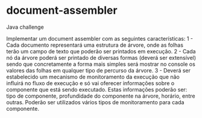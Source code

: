 # document-assembler
Java challenge

Implementar um document assembler com as seguintes características: 
1 - Cada documento representará uma estrutura de árvore, onde as folhas terão um campo de texto que poderão ser printados em execução.
2 - Cada nó da árvore poderá ser printado de diversas formas (deverá ser extensível) sendo que concretamente a forma mais simples será mostrar no console os valores das folhas em qualquer tipo de percurso da árvore.
3 - Deverá ser estabelecido um mecanismo de monitoramento da execução que não influirá no fluxo de execução e só vai oferecer informações sobre o componente que está sendo executado. Estas informações poderão ser: tipo de componente, profundidade do componente na árvore, horário, entre outras. Poderão ser utilizados vários tipos de monitoramento para cada componente.
